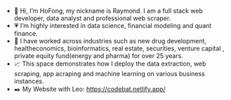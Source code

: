 - :raising_hand: Hi, I’m HoFong, my nickname is Raymond. I am a full stack web developer, data analyst and professional web scraper.
- :heartpulse: I’m highly interested in data science, financial modeling and quant finance. 
- :rocket: I have worked across industries such as new drug development, healtheconomics, bioinformatics, real estate, securities, venture capital , private equity fund(energy and pharma) for over 25 years.
- :chart_with_upwards_trend: This space demonstrates how I deploy the data extraction, web scraping, app acraping and machine learning on various business instances. 
- :black_nib: My Website with Leo:  https://codebat.netlify.app/

<!---
hofong428/hofong428 is a ✨ special ✨ repository because its `README.md` (this file) appears on your GitHub profile.
You can click the Preview link to take a look at your changes.
--->
